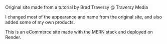 Original site made from a tutorial by Brad Traversy @ Traversy Media

I changed most of the appearance and name from the original site, and also added some of my own products.

This is an eCommerce site made with the MERN stack and deployed on Render. 
